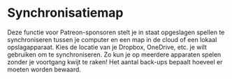# Synchronisatiemap

Deze functie voor Patreon-sponsoren stelt je in staat opgeslagen spellen te synchroniseren tussen je computer en een map in de cloud of een lokaal opslagapparaat. Kies de locatie van je Dropbox, OneDrive, etc. je wilt gebruiken om te synchroniseren. Zo kun je op meerdere apparaten spelen zonder je voortgang kwijt te raken! Het aantal back-ups bepaalt hoeveel er moeten worden bewaard.
